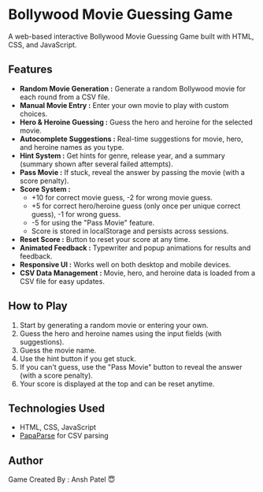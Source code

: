 # Bollywood Movie Guessing Game

A web-based interactive Bollywood Movie Guessing Game built with HTML, CSS, and JavaScript.

## Features

- **Random Movie Generation :** Generate a random Bollywood movie for each round from a CSV file.
- **Manual Movie Entry :** Enter your own movie to play with custom choices.
- **Hero & Heroine Guessing :** Guess the hero and heroine for the selected movie.
- **Autocomplete Suggestions :** Real-time suggestions for movie, hero, and heroine names as you type.
- **Hint System :** Get hints for genre, release year, and a summary (summary shown after several failed attempts).
- **Pass Movie :** If stuck, reveal the answer by passing the movie (with a score penalty).
- **Score System :**
  - +10 for correct movie guess, -2 for wrong movie guess.
  - +5 for correct hero/heroine guess (only once per unique correct guess), -1 for wrong guess.
  - -5 for using the "Pass Movie" feature.
  - Score is stored in localStorage and persists across sessions.
- **Reset Score :** Button to reset your score at any time.
- **Animated Feedback :** Typewriter and popup animations for results and feedback.
- **Responsive UI :** Works well on both desktop and mobile devices.
- **CSV Data Management :** Movie, hero, and heroine data is loaded from a CSV file for easy updates.

## How to Play

1. Start by generating a random movie or entering your own.
2. Guess the hero and heroine names using the input fields (with suggestions).
3. Guess the movie name.
4. Use the hint button if you get stuck.
5. If you can't guess, use the "Pass Movie" button to reveal the answer (with a score penalty).
6. Your score is displayed at the top and can be reset anytime.

## Technologies Used

- HTML, CSS, JavaScript
- [PapaParse](https://www.papaparse.com/) for CSV parsing

## Author

Game Created By : Ansh Patel 😇
